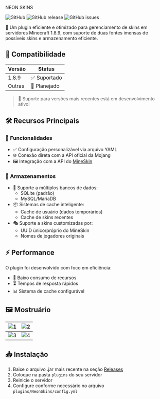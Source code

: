 NEON SKINS

![GitHub](https://img.shields.io/github/license/seu-usuario/neon-skins?color=ff69b4)
![GitHub release](https://img.shields.io/github/v/release/seu-usuario/neon-skins?color=ff69b4)
![GitHub issues](https://img.shields.io/github/issues/seu-usuario/neon-skins?color=ff69b4)

🤖 Um plugin eficiente e otimizado para gerenciamento de skins em servidores Minecraft 1.8.9, com suporte de duas fontes imensas de possíveis skins e armazenamento eficiente.

## 🧪 Compatibilidade

| Versão | Status       |
|--------|--------------|
| 1.8.9  | ✅ Suportado |
| Outras | 🚧 Planejado |

> 📌 Suporte para versões mais recentes está em desenvolvimento ativo!

## 🛠 Recursos Principais

### 🔧 Funcionalidades
- ✅ Configuração personalizável via arquivo YAML
- 🌐 Conexão direta com a API oficial da Mojang
- 🖼️ Integração com a API do [MineSkin](https://mineskin.org)

### 🔧 Armazenamentos
- 💾 Suporte a múltiplos bancos de dados:
  - SQLite (padrão)
  - MySQL/MariaDB
- 📦 Sistemas de cache inteligente:
  - Cache de usuário (dados temporários)
  - Cache de skins recentes
- 🎭 Suporte a skins customizadas por:
  - UUID único/próprio do MineSkin
  - Nomes de jogadores originais

## ⚡ Performance

O plugin foi desenvolvido com foco em eficiência:
- 🚀 Baixo consumo de recursos
- ⏳ Tempos de resposta rápidos
- 📊 Sistema de cache configurável

## 🖼️ Mostruário

| ![1](https://imgur.com/blvIeA5.png) | ![2](https://imgur.com/onJeC7G.png) |
|--------------------------------------|--------------------------------------|
| ![3](https://imgur.com/W0794XY.png) | ![4](https://imgur.com/SJh0imm.png) |

## 📥 Instalação

1. Baixe o arquivo .jar mais recente na seção [Releases](https://github.com/seu-usuario/Neon-Skins/releases)
2. Coloque na pasta `plugins` do seu servidor
3. Reinicie o servidor
4. Configure conforme necessário no arquivo `plugins/NeonSkins/config.yml`
